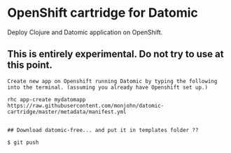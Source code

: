 # OpenShift cartridge for Datomic

Deploy Clojure and Datomic application on OpenShift.

## This is entirely experimental. Do not try to use at this point.




```
Create new app on Openshift running Datomic by typing the following into the terminal. (assuming you already have Openshift set up.)

rhc app-create mydatomapp https://raw.githubusercontent.com/monjohn/datomic-cartridge/master/metadata/manifest.yml


## Download datomic-free... and put it in templates folder ??

$ git push
```
